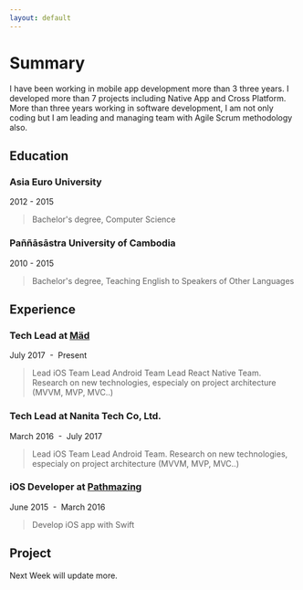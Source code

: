 ```yaml
---
layout: default
---
```


# Summary

I have been working in mobile app development more than 3 three years. I developed more than 7 projects including Native App and Cross Platform. More than three years working in software development, I am not only coding but I am leading and managing team with Agile Scrum methodology also.

## Education

### Asia Euro University

2012 - 2015
> Bachelor's degree, Computer Science

### Paññāsāstra University of Cambodia

2010 - 2015
> Bachelor's degree, Teaching English to Speakers of Other Languages

## Experience

### Tech Lead at [Mäd](http://workwithmad.com)

July 2017  -  Present
> Lead iOS Team
> Lead Android Team
> Lead React Native Team.
> Research on new technologies, especialy on project architecture (MVVM, MVP, MVC..)

### Tech Lead at  Nanita Tech Co, Ltd.

March 2016  -  July 2017 
> Lead iOS Team
> Lead Android Team.
> Research on new technologies, especialy on project architecture (MVVM, MVP, MVC..)

### iOS Developer at [Pathmazing](http://pathmazing.com)

June 2015  -  March 2016
> Develop iOS app with Swift

## Project

Next Week will update more. 

